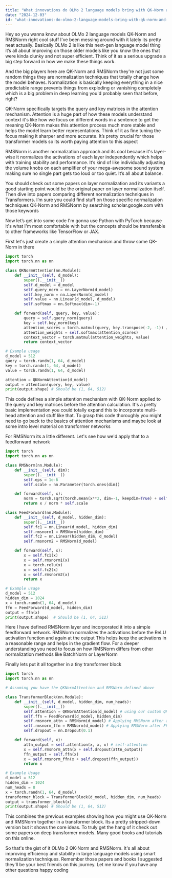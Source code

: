 ```yaml
---
title: "What innovations do OLMo 2 language models bring with QK-Norm and RMSNorm?"
date: "2024-12-03"
id: "what-innovations-do-olmo-2-language-models-bring-with-qk-norm-and-rmsnorm"
---
```


Hey so you wanna know about OLMo 2 language models QK-Norm and RMSNorm right cool stuff  I've been messing around with it lately its pretty neat actually.  Basically OLMo 2 is like this next-gen language model thing it’s all about improving on those older models like you know the ones that were kinda clunky and not super efficient.  Think of it as a serious upgrade a big step forward in how we make these things work.

And the big players here are QK-Norm and RMSNorm  they're not just some random things they are normalization techniques that totally change how the model behaves.  Normalization is basically keeping everything in a nice predictable range prevents things from exploding or vanishing completely which is a big problem in deep learning you'd probably seen that before, right?

QK-Norm specifically targets the query and key matrices in the attention mechanism.  Attention is a huge part of how these models understand context  it's like how we focus on different words in a sentence to get the meaning  QK-Norm makes this attention process much more stable and helps the model learn better representations.  Think of it as fine tuning the focus making it sharper and more accurate.  It’s pretty crucial for those transformer models so its worth paying attention to this aspect

RMSNorm is another normalization approach and its cool because it's layer-wise  it normalizes the activations of each layer independently which helps with training stability and performance.  It’s kind of like individually adjusting the volume knobs on each amplifier of your mega-awesome sound system making sure no single part gets too loud or too quiet.  It’s all about balance.

You should check out some papers on layer normalization and its variants  a good starting point would be the original paper on layer normalization itself. Then dive into papers comparing different normalization techniques in Transformers. I’m sure you could find stuff on those specific normalization techniques QK-Norm and RMSNorm by searching scholar.google.com with those keywords

Now let’s get into some code  I'm gonna use Python with PyTorch because it's what I'm most comfortable with but the concepts should be transferable to other frameworks like TensorFlow or JAX.

First let's just create a simple attention mechanism and throw some QK-Norm in there

```python
import torch
import torch.nn as nn

class QKNormAttention(nn.Module):
    def __init__(self, d_model):
        super().__init__()
        self.d_model = d_model
        self.query_norm = nn.LayerNorm(d_model)
        self.key_norm = nn.LayerNorm(d_model)
        self.value = nn.Linear(d_model, d_model)
        self.softmax = nn.Softmax(dim=-1)

    def forward(self, query, key, value):
        query = self.query_norm(query)
        key = self.key_norm(key)
        attention_scores = torch.matmul(query, key.transpose(-2, -1)) / (self.d_model**0.5)
        attention_weights = self.softmax(attention_scores)
        context_vector = torch.matmul(attention_weights, value)
        return context_vector

# Example usage
d_model = 512
query = torch.randn(1, 64, d_model)
key = torch.randn(1, 64, d_model)
value = torch.randn(1, 64, d_model)

attention = QKNormAttention(d_model)
output = attention(query, key, value)
print(output.shape) # Should be (1, 64, 512)

```

This code defines a simple attention mechanism with QK-Norm applied to the query and key matrices before the attention calculation.  It's a pretty basic implementation you could totally expand this to incorporate multi-head attention and stuff like that.  To grasp this code thoroughly you might need to go back to the basics of attention mechanisms and maybe look at some intro level material on transformer networks

For RMSNorm its a little different.  Let's see how we'd apply that to a feedforward network


```python
import torch
import torch.nn as nn

class RMSNorm(nn.Module):
    def __init__(self, dim):
        super().__init__()
        self.eps = 1e-6
        self.scale = nn.Parameter(torch.ones(dim))

    def forward(self, x):
        norm = torch.sqrt(torch.mean(x**2, dim=-1, keepdim=True) + self.eps)
        return x / norm * self.scale

class FeedForward(nn.Module):
    def __init__(self, d_model, hidden_dim):
        super().__init__()
        self.fc1 = nn.Linear(d_model, hidden_dim)
        self.rmsnorm1 = RMSNorm(hidden_dim)
        self.fc2 = nn.Linear(hidden_dim, d_model)
        self.rmsnorm2 = RMSNorm(d_model)

    def forward(self, x):
        x = self.fc1(x)
        x = self.rmsnorm1(x)
        x = torch.relu(x)
        x = self.fc2(x)
        x = self.rmsnorm2(x)
        return x

# Example usage
d_model = 512
hidden_dim = 1024
x = torch.randn(1, 64, d_model)
ffn = FeedForward(d_model, hidden_dim)
output = ffn(x)
print(output.shape)  # Should be (1, 64, 512)

```

Here I have defined  RMSNorm layer and incorporated it into a simple feedforward network.  RMSNorm normalizes the activations before the ReLU activation function and again at the output  This helps keep the activations in a reasonable range and helps in the gradient flow.  For a deeper understanding you need to focus on how RMSNorm differs from other normalization methods like BatchNorm or LayerNorm

Finally lets put it all together in a tiny transformer block


```python
import torch
import torch.nn as nn

# Assuming you have the QKNormAttention and RMSNorm defined above

class TransformerBlock(nn.Module):
    def __init__(self, d_model, hidden_dim, num_heads):
        super().__init__()
        self.attention = QKNormAttention(d_model) # using our custom QKNorm
        self.ffn = FeedForward(d_model, hidden_dim)
        self.rmsnorm_attn = RMSNorm(d_model) # Applying RMSNorm after attention
        self.rmsnorm_ffn = RMSNorm(d_model) # Applying RMSNorm after FFN
        self.dropout = nn.Dropout(0.1)

    def forward(self, x):
        attn_output = self.attention(x, x, x) # self-attention
        x = self.rmsnorm_attn(x + self.dropout(attn_output))
        ffn_output = self.ffn(x)
        x = self.rmsnorm_ffn(x + self.dropout(ffn_output))
        return x

# Example Usage
d_model = 512
hidden_dim = 1024
num_heads = 8
x = torch.randn(1, 64, d_model)
transformer_block = TransformerBlock(d_model, hidden_dim, num_heads)
output = transformer_block(x)
print(output.shape) # Should be (1, 64, 512)

```

This combines the previous examples showing how you might use QK-Norm and RMSNorm together in a transformer block.  Its a pretty stripped-down version but it shows the core ideas.  To truly get the hang of it check out some papers on deep transformer models.  Many good books and tutorials on this online.


So that's the gist of it OLMo 2 QK-Norm and RMSNorm.  It's all about improving efficiency and stability in large language models using smart normalization techniques. Remember those papers and books I suggested they'll be your best friends on this journey.  Let me know if you have any other questions  happy coding
